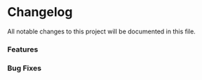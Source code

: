 # Changelog

All notable changes to this project will be documented in this file. 

### Features

### Bug Fixes
